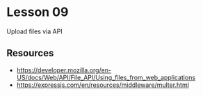 # Lesson 09

Upload files via API

## Resources
- https://developer.mozilla.org/en-US/docs/Web/API/File_API/Using_files_from_web_applications 
- https://expressjs.com/en/resources/middleware/multer.html
